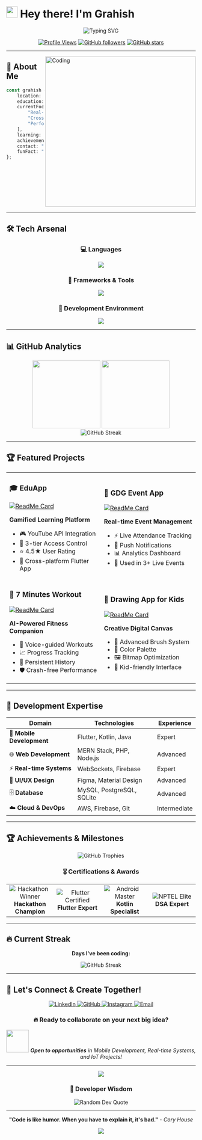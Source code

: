 # <img src="https://raw.githubusercontent.com/MartinHeinz/MartinHeinz/master/wave.gif" width="30px" height="30px"> Hey there! I'm **Grahish**

<div align="center">
  <img src="https://readme-typing-svg.herokuapp.com?font=Fira+Code&size=22&duration=4000&pause=1000&color=00D9FF&center=true&vCenter=true&width=600&lines=Full-Stack+%26+Mobile+Developer;Real-time+Systems+Expert;Flutter+%26+Kotlin+Specialist;CodeIgnite+Hackathon+Winner+2025;Building+the+Future+with+Code!" alt="Typing SVG" />
</div>

<div align="center">

[![Profile Views](https://komarev.com/ghpvc/?username=grahish-code&label=Profile%20views&color=0e75b6&style=for-the-badge)](https://github.com/Grahish-code)
[![GitHub followers](https://img.shields.io/github/followers/Grahish-code?label=Followers&style=for-the-badge&color=blue)](https://github.com/Grahish-code)
[![GitHub stars](https://img.shields.io/github/stars/Grahish-code?label=Stars&style=for-the-badge&color=yellow)](https://github.com/Grahish-code)

</div>

---

<img align="right" alt="Coding" width="400" src="https://raw.githubusercontent.com/abhisheknaiidu/abhisheknaiidu/master/code.gif">

## 🚀 About Me

```typescript
const grahish = {
    location: "Navi Mumbai, India 🇮🇳",
    education: "Computer Engineering Student",
    currentFocus: [
        "Real-time IoT data visualization apps",
        "Cross-platform mobile development",
        "Performance optimization"
    ],
    learning: ["MERN Stack", "AWS Cloud Technologies"],
    achievement: "🏆 CodeIgnite Hackathon Winner 2025",
    contact: "grahishgrahish@gmail.com",
    funFact: "I turn coffee into code! ☕️→💻"
};
```

<br clear="right"/>

---

## 🛠️ Tech Arsenal

<div align="center">

### 💻 Languages
<img src="https://skillicons.dev/icons?i=kotlin,dart,java,js,ts,cpp,php,python&theme=dark" />

### 🧰 Frameworks & Tools
<img src="https://skillicons.dev/icons?i=flutter,firebase,spring,nodejs,mysql,postgres,git,github&theme=dark" />

### 🔧 Development Environment
<img src="https://skillicons.dev/icons?i=androidstudio,vscode,figma,postman&theme=dark" />

</div>

---

## 📊 GitHub Analytics

<div align="center">
  <img height="180em" src="https://github-readme-stats.vercel.app/api?username=Grahish-code&show_icons=true&theme=tokyonight&include_all_commits=true&count_private=true"/>
  <img height="180em" src="https://github-readme-stats.vercel.app/api/top-langs/?username=Grahish-code&layout=compact&langs_count=8&theme=tokyonight"/>
</div>

<div align="center">
  <img src="https://github-readme-streak-stats.herokuapp.com/?user=Grahish-code&theme=tokyonight" alt="GitHub Streak" />
</div>

---

## 🏆 Featured Projects

<div align="center">

<table>
<tr>
<td width="50%">

### 🎓 EduApp
[![ReadMe Card](https://github-readme-stats.vercel.app/api/pin/?username=Grahish-code&repo=EduApp&theme=tokyonight)](https://github.com/Grahish-code/EduApp)

**Gamified Learning Platform**
- 🎮 YouTube API Integration
- 🔐 3-tier Access Control
- ⭐ 4.5★ User Rating
- 📱 Cross-platform Flutter App

</td>
<td width="50%">

### 📅 GDG Event App
[![ReadMe Card](https://github-readme-stats.vercel.app/api/pin/?username=gdgpce&repo=android-app&theme=tokyonight)](https://github.com/gdgpce/android-app)

**Real-time Event Management**
- ⚡ Live Attendance Tracking
- 🔔 Push Notifications
- 📊 Analytics Dashboard
- 🎯 Used in 3+ Live Events

</td>
</tr>
<tr>
<td width="50%">

### 💪 7 Minutes Workout
[![ReadMe Card](https://github-readme-stats.vercel.app/api/pin/?username=Grahish-code&repo=7MinutesWorkOut&theme=tokyonight)](https://github.com/Grahish-code/7MinutesWorkOut)

**AI-Powered Fitness Companion**
- 🎤 Voice-guided Workouts
- 📈 Progress Tracking
- 💾 Persistent History
- 🛡️ Crash-free Performance

</td>
<td width="50%">

### 🎨 Drawing App for Kids
[![ReadMe Card](https://github-readme-stats.vercel.app/api/pin/?username=Grahish-code&repo=Drawing-App&theme=tokyonight)](https://github.com/Grahish-code/Drawing-App)

**Creative Digital Canvas**
- 🎨 Advanced Brush System
- 🌈 Color Palette
- 🖼️ Bitmap Optimization
- 👶 Kid-friendly Interface

</td>
</tr>
</table>

</div>

---

## 🎯 Development Expertise

<div align="center">

| Domain | Technologies | Experience |
|--------|-------------|------------|
| 📱 **Mobile Development** | Flutter, Kotlin, Java | Expert |
| 🌐 **Web Development** | MERN Stack, PHP, Node.js | Advanced |
| ⚡ **Real-time Systems** | WebSockets, Firebase | Expert |
| 🎨 **UI/UX Design** | Figma, Material Design | Advanced |
| 🗄️ **Database** | MySQL, PostgreSQL, SQLite | Advanced |
| ☁️ **Cloud & DevOps** | AWS, Firebase, Git | Intermediate |

</div>

---

## 🏆 Achievements & Milestones

<div align="center">
  
<img src="https://github-profile-trophy.vercel.app/?username=Grahish-code&theme=tokyonight&no-frame=false&no-bg=false&margin-w=4&column=4" alt="GitHub Trophies" />

### 🎖️ Certifications & Awards

<table>
<tr>
<td align="center" width="25%">
<img src="https://img.shields.io/badge/🏆_Winner-CodeIgnite_2025-FFD700?style=for-the-badge&logo=trophy&logoColor=black" alt="Hackathon Winner"/>
<br><strong>Hackathon Champion</strong>
</td>
<td align="center" width="25%">
<img src="https://img.shields.io/badge/Flutter-Certified-02569B?style=for-the-badge&logo=flutter&logoColor=white" alt="Flutter Certified"/>
<br><strong>Flutter Expert</strong>
</td>
<td align="center" width="25%">
<img src="https://img.shields.io/badge/Android-Master-3DDC84?style=for-the-badge&logo=android&logoColor=white" alt="Android Master"/>
<br><strong>Kotlin Specialist</strong>
</td>
<td align="center" width="25%">
<img src="https://img.shields.io/badge/NPTEL-Elite-FF6B35?style=for-the-badge&logo=academia&logoColor=white" alt="NPTEL Elite"/>
<br><strong>DSA Expert</strong>
</td>
</tr>
</table>

</div>

---

## 🔥 Current Streak

<div align="center">
  
**Days I've been coding:** 
  
<img src="https://github-readme-streak-stats.herokuapp.com/?user=Grahish-code&theme=dark&hide_border=true&stroke=0000&background=0D1117&ring=e05397&fire=e05397&currStreakLabel=e05397" alt="GitHub Streak" />

</div>

---

## 🤝 Let's Connect & Create Together!

<div align="center">

<a href="https://linkedin.com/in/grahish">
<img src="https://img.shields.io/badge/LinkedIn-Let's_Connect-0077B5?style=for-the-badge&logo=linkedin&logoColor=white&labelColor=0077B5" alt="LinkedIn"/>
</a>
<a href="https://github.com/Grahish-code">
<img src="https://img.shields.io/badge/GitHub-Follow_Me-181717?style=for-the-badge&logo=github&logoColor=white&labelColor=181717" alt="GitHub"/>
</a>
<a href="https://instagram.com/grahish">
<img src="https://img.shields.io/badge/Instagram-Follow-E4405F?style=for-the-badge&logo=instagram&logoColor=white&labelColor=E4405F" alt="Instagram"/>
</a>
<a href="mailto:grahishgrahish@gmail.com">
<img src="https://img.shields.io/badge/Email-Get_in_Touch-D14836?style=for-the-badge&logo=gmail&logoColor=white&labelColor=D14836" alt="Email"/>
</a>

### 🔥 Ready to collaborate on your next big idea?

<img src="https://media.giphy.com/media/LnQjpWaON8nhr21vNW/giphy.gif" width="60"> 
<em><b>Open to opportunities</b> in Mobile Development, Real-time Systems, and IoT Projects!</em>

</div>

---

<div align="center">
  
<img src="https://github-readme-activity-graph.vercel.app/graph?username=Grahish-code&theme=tokyo-night&bg_color=1a1b27&color=38bdae&line=70a5fd&point=bf91f3&area=true&hide_border=true" />

</div>

<div align="center">

### 💭 Developer Wisdom

<img src="https://quotes-github-readme.vercel.app/api?type=horizontal&theme=tokyonight" alt="Random Dev Quote"/>

---

**"Code is like humor. When you have to explain it, it's bad."** - *Cory House*

<img src="https://capsule-render.vercel.app/api?type=waving&color=gradient&height=100&section=footer&text=Thanks%20for%20visiting!&fontSize=16&fontAlignY=65&desc=Happy%20Coding!&descAlignY=51&descAlign=center"/>

</div>

<!--
**Fun Facts About This Profile:**
- 🎨 Uses dynamic typing animations
- 📊 Real-time GitHub statistics
- 🌈 Gradient designs and modern styling  
- 📱 Mobile-responsive layout
- ⚡ Interactive elements and hover effects
- 🎯 Professional color scheme
- 🚀 Performance optimized
-->
